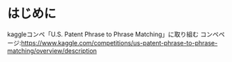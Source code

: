 # はじめに
kaggleコンペ「U.S. Patent Phrase to Phrase Matching」に取り組む
コンペページ:https://www.kaggle.com/competitions/us-patent-phrase-to-phrase-matching/overview/description
